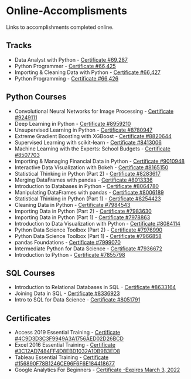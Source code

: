 # Online-Accomplisments
Links to accomplishments completed online.
## Tracks
* Data Analyst with Python  - [Certificate #69,287]( https://www.datacamp.com/statement-of-accomplishment/track/8404dfce29faaf162545737f51bfdf4bca89c502)
* Python Programmer  - [Certificate #66,425]( https://www.datacamp.com/statement-of-accomplishment/track/73cb7f011f3101be44c202148df5f86a09f3abed)
* Importing & Cleaning Data with Python  - [Certificate #66,427]( https://www.datacamp.com/statement-of-accomplishment/track/a6df44fc18e19fcdef71b381d342bff74456658d)
* Python Programming  - [Certificate #66,426]( https://www.datacamp.com/statement-of-accomplishment/track/6e6182f901f2bd75e30aaf1b3d1ef86e695d36a4)
## Python Courses
* Convolutional Neural Networks for Image Processing - [Certificate #9249111](https://www.datacamp.com/statement-of-accomplishment/course/c3548e379a13901ecb7f6db134d2717370a0001d)
* Deep Learning in Python - [Certificate #8959210](https://www.datacamp.com/statement-of-accomplishment/course/709e917ea1528e7025ca12861e6b70996769f2e5)
* Unsupervised Learning in Python - [Certificate #8780947](https://www.datacamp.com/statement-of-accomplishment/course/f23dc43e772b47ef4de6e022e2342dc48b823555)
* Extreme Gradient Boosting with XGBoost - [Certificate #8820644](https://www.datacamp.com/statement-of-accomplishment/course/195d136a7422eb19ee33a618e898f0dc8fc7fd46)
* Supervised Learning with scikit-learn - [Certificate #8413006](https://www.datacamp.com/statement-of-accomplishment/course/66256d9f988b9029602e3c336ca5e5f2041aff45)
* Machine Learning with the Experts: School Budgets - [Certificate #8507703](https://www.datacamp.com/statement-of-accomplishment/course/2cef8ad0c2a502f53425033d517e1b4ac3c66e74)
* Importing & Managing Financial Data in Python - [Certificate #9010948](https://www.datacamp.com/statement-of-accomplishment/course/014f622758a30c6acbf49284c0c2237eba9e792b)
* Interactive Data Visualization with Bokeh - [Certificate #8165150](https://www.datacamp.com/statement-of-accomplishment/course/8effebf6533fed4200bba74c85a748a5b615235a)
* Statistical Thinking in Python (Part 2) - [Certificate #8283617](https://www.datacamp.com/statement-of-accomplishment/course/51cff7b3f9563668cff157801044c5bd257345f5)
* Merging DataFrames with pandas - [Certificate #8013336](https://www.datacamp.com/statement-of-accomplishment/course/dec9900ce7c5cab30ed7a108141bcefe7c6e9491)
* Introduction to Databases in Python - [Certificate #8064780](https://www.datacamp.com/statement-of-accomplishment/course/0ba63337fda172ea52dc3b83ba961a108f08d09f)
* Manipulating DataFrames with pandas - [Certificate #8006189](https://www.datacamp.com/statement-of-accomplishment/course/537bd1df12857767f8049a9572b431a2ba3ce32f)
* Statistical Thinking in Python (Part 1) - [Certificate #8254423](https://www.datacamp.com/statement-of-accomplishment/course/1c37f0abad139246c5b1e0345d93ae4a26e48012)
* Cleaning Data in Python - [Certificate #7984543](https://www.datacamp.com/statement-of-accomplishment/course/4d8a5fe45fb02ee9ca17baff42f2c5231eeeea9f)
* Importing Data in Python (Part 2) - [Certificate #7983630](https://www.datacamp.com/statement-of-accomplishment/course/03926c1653886e68be03c06d3c1e27187a95ba61)
* Importing Data in Python (Part 1) - [Certificate #7978863](https://www.datacamp.com/statement-of-accomplishment/course/e594c456204dfc6e6f489a7f7149e0b2b1b8910c)
* Introduction to Data Visualization with Python - [Certificate #8084114](https://www.datacamp.com/statement-of-accomplishment/course/f5b3315506eede5c0c3ae4726d4bfa7416101f84)
* Python Data Science Toolbox (Part 2) - [Certificate #7976990](https://www.datacamp.com/statement-of-accomplishment/course/fa11dd4c22e1009ef43bcf353aff7ef14e72ee7a)
* Python Data Science Toolbox (Part 1) - [Certificate #7966858](https://www.datacamp.com/statement-of-accomplishment/course/61a1c24b320bf0cc8cc2aca4a73c4c2ddaa7d8ac)
* pandas Foundations - [Certificate #7999070](https://www.datacamp.com/statement-of-accomplishment/course/91ae09550b6baa086c4fab77ecaf42b6e1a782fd)
* Intermediate Python for Data Science - [Certificate #7936672](https://www.datacamp.com/statement-of-accomplishment/course/118ee433bcaf830427de2c2c306a4637a03a8c1e)
* Introduction to Python - [Certificate #7855798](https://www.datacamp.com/statement-of-accomplishment/course/c99bc3b1911c828ab318a6e5daf65752658bd4ce)
## SQL Courses
* Introduction to Relational Databases in SQL - [Certificate #8633164](https://www.datacamp.com/statement-of-accomplishment/course/03c70ed626c3fac3eb7bdb01bfce2bada99d940a)
* Joining Data in SQL - [Certificate #8336923](https://www.datacamp.com/statement-of-accomplishment/course/17d47123f304524709f35c20e39a1cb2a18af536)
* Intro to SQL for Data Science - [Certificate #8051791](https://www.datacamp.com/statement-of-accomplishment/course/ca7de247b5804e471c2e4db04601fd7704a29e65)
## Certificates
* Access 2019 Essential Training - [Certificate #4C9D3D3C3F9949A3A1756AED02D26BCD](https://github.com/WepsDrawn/Online-Accomplisments/blob/master/Access2019EssentialTraining_CertificateOfCompletion(1).pdf)
* Excel 2016 Essential Training - [Certificate #3C12AD7484FF4D8EBD1032A1DB9B3ED8](https://github.com/WepsDrawn/Online-Accomplisments/blob/master/Excel2016EssentialTraining_CertificateOfCompletion.pdf)
* Tableau Essential Training - [Certificate #156890F78B1246CE96F6F6E184418677](https://github.com/WepsDrawn/Online-Accomplisments/blob/master/TableauEssentialTraining_CertificateOfCompletion.pdf)
* Google Analytics For Beginners - [Certificate -Expires March 3, 2022](https://github.com/WepsDrawn/Online-Accomplisments/blob/master/Google_Analytics_Course_Certificate.pdf)

